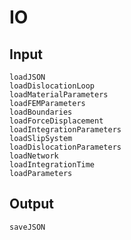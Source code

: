 # IO

## Input

```@docs
loadJSON
loadDislocationLoop
loadMaterialParameters
loadFEMParameters
loadBoundaries
loadForceDisplacement
loadIntegrationParameters
loadSlipSystem
loadDislocationParameters
loadNetwork
loadIntegrationTime
loadParameters
```

## Output

```@docs
saveJSON
```
